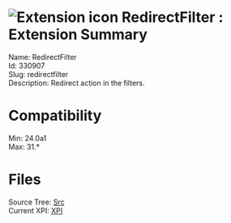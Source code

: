 # ![Extension icon](https://addons.thunderbird.net/static/img/addon-icons/default-64.png) RedirectFilter : Extension Summary

Name: RedirectFilter  
Id: 330907  
Slug: redirectfilter  
Description: Redirect action in the filters.
  

# Compatibility
Min: 24.0a1  
Max: 31.*  

# Files

Source Tree: [Src](C:/Dev/Thunderbird/ThunderKdB/xall/xOther/330907-redirectfilter/src)  
Current XPI: [XPI](C:/Dev/Thunderbird/ThunderKdB/xall/xOther/330907-redirectfilter/xpi)  



